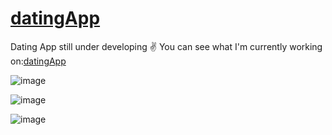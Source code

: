 # [datingApp](https://yassinbesbes.github.io/datingApp/)
Dating App still under developing ✌️
You can see what I'm currently working on:[datingApp](https://yassinbesbes.github.io/datingApp/)

![image](https://github.com/user-attachments/assets/ff5fbd11-1cd1-4da7-8e04-71dfa9525f22)

![image](https://github.com/user-attachments/assets/4f385bac-99b0-49fc-b245-3dd5ca73e0a9)

![image](https://github.com/user-attachments/assets/4012007f-356c-4f70-ac41-6677ea119956)

